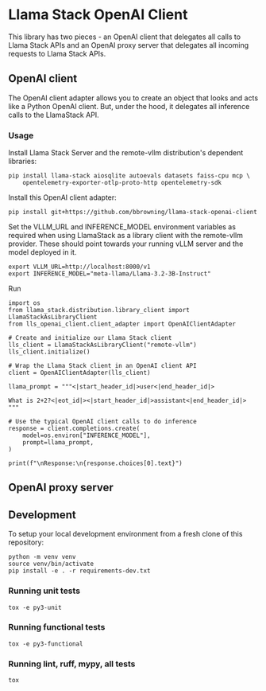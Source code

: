 # Llama Stack OpenAI Client

This library has two pieces - an OpenAI client that delegates all
calls to Llama Stack APIs and an OpenAI proxy server that delegates
all incoming requests to Llama Stack APIs.

## OpenAI client

The OpenAI client adapter allows you to create an object that looks
and acts like a Python OpenAI client. But, under the hood, it
delegates all inference calls to the LlamaStack API.

### Usage

Install Llama Stack Server and the remote-vllm distribution's
dependent libraries:

```
pip install llama-stack aiosqlite autoevals datasets faiss-cpu mcp \
    opentelemetry-exporter-otlp-proto-http opentelemetry-sdk
```

Install this OpenAI client adapter:

```
pip install git+https://github.com/bbrowning/llama-stack-openai-client
```

Set the VLLM_URL and INFERENCE_MODEL environment variables as required
when using LlamaStack as a library client with the remote-vllm
provider. These should point towards your running vLLM server and the
model deployed in it.

```
export VLLM_URL=http://localhost:8000/v1
export INFERENCE_MODEL="meta-llama/Llama-3.2-3B-Instruct"
```

Run
```
import os
from llama_stack.distribution.library_client import LlamaStackAsLibraryClient
from lls_openai_client.client_adapter import OpenAIClientAdapter

# Create and initialize our Llama Stack client
lls_client = LlamaStackAsLibraryClient("remote-vllm")
lls_client.initialize()

# Wrap the Llama Stack client in an OpenAI client API
client = OpenAIClientAdapter(lls_client)

llama_prompt = """<|start_header_id|>user<|end_header_id|>

What is 2+2?<|eot_id|><|start_header_id|>assistant<|end_header_id|>
"""

# Use the typical OpenAI client calls to do inference
response = client.completions.create(
    model=os.environ["INFERENCE_MODEL"],
    prompt=llama_prompt,
)

print(f"\nResponse:\n{response.choices[0].text}")
```

## OpenAI proxy server

## Development

To setup your local development environment from a fresh clone of this
repository:

```
python -m venv venv
source venv/bin/activate
pip install -e . -r requirements-dev.txt
```

### Running unit tests

```
tox -e py3-unit
```

### Running functional tests

```
tox -e py3-functional
```

### Running lint, ruff, mypy, all tests

```
tox
```
